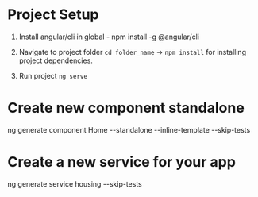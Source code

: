 # Project Setup
1. Install angular/cli in global - npm install -g @angular/cli

2. Navigate to project folder `cd folder_name` -> `npm install` for installing project dependencies.
3.  Run project `ng serve`

# Create new component standalone
ng generate component Home --standalone --inline-template --skip-tests

# Create a new service for your app
ng generate service housing --skip-tests